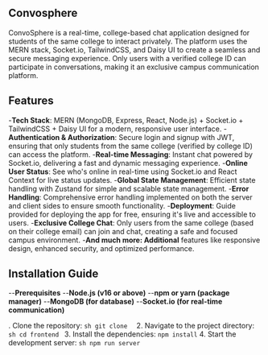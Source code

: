 ## Convosphere
ConvoSphere is a real-time, college-based chat application designed for students of the same college to interact privately. The platform uses the MERN stack, Socket.io, TailwindCSS, and Daisy UI to create a seamless and secure messaging experience. Only users with a verified college ID can participate in conversations, making it an exclusive campus communication platform.
## Features
-**Tech Stack**: MERN (MongoDB, Express, React, Node.js) + Socket.io + TailwindCSS + Daisy UI for a modern, responsive user interface.
-**Authentication & Authorization**: Secure login and signup with JWT, ensuring that only students from the same college (verified by college ID) can access the platform.
-**Real-time Messaging**: Instant chat powered by Socket.io, delivering a fast and dynamic messaging experience.
-**Online User Status**: See who's online in real-time using Socket.io and React Context for live status updates.
-**Global State Management**: Efficient state handling with Zustand for simple and scalable state management.
-**Error Handling**: Comprehensive error handling implemented on both the server and client sides to ensure smooth functionality.
-**Deployment**: Guide provided for deploying the app for free, ensuring it's live and accessible to users.
-**Exclusive College Chat**: Only users from the same college (based on their college email) can join and chat, creating a safe and focused campus environment.
-**And much more: Additional** features like responsive design, enhanced security, and optimized performance.

## Installation Guide
--**Prerequisites**
--**Node.js (v16 or above)**
--**npm or yarn (package manager)**
--**MongoDB (for database)**
--**Socket.io (for real-time communication)** 


. Clone the repository:
    ```sh
    git clone 
    ```
2. Navigate to the project directory:
    ```sh
    cd frontend
    ```
3. Install the dependencies:
    ```
    npm install
    ```
4. Start the development server:
    ```sh
    npm run server
    ```
